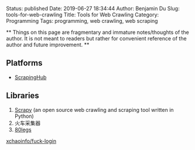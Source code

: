 Status: published
Date: 2019-06-27 18:34:44
Author: Benjamin Du
Slug: tools-for-web-crawling
Title: Tools for Web Crawling
Category: Programming
Tags: programming, web crawling, web scraping

**
Things on this page are fragmentary and immature notes/thoughts of the author.
It is not meant to readers but rather for convenient reference of the author and future improvement.
**

## Platforms

- [ScrapingHub](https://scrapinghub.com/platform)

## Libraries

1. [Scrapy](https://scrapy.org/) (an open source web crawling and scraping tool written in Python)
2. 火车采集器
3. [80legs](http://www.80legs.com/)


[xchaoinfo/fuck-login](https://github.com/xchaoinfo/fuck-login)
